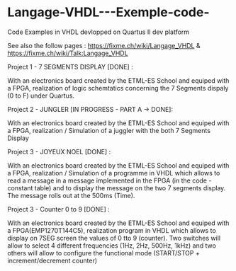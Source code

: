 # Langage-VHDL---Exemple-code-
Code Examples in VHDL devlopped on Quartus II dev platform   

See also the follow pages : https://fixme.ch/wiki/Langage_VHDL & https://fixme.ch/wiki/Talk:Langage_VHDL

Project 1 - 7 SEGMENTS DISPLAY [DONE] : 

With an electronics board created by the ETML-ES School and equiped with a FPGA, realization of logic schemtatics concerning the 7 Segments dispaly (0 to F) under Quartus.

Project 2 - JUNGLER [IN PROGRESS - PART A -> DONE]: 

With an electronics board created by the ETML-ES School and equiped with a FPGA, realization / Simulation of a juggler with the both 7 Segments Display

Project 3 - JOYEUX NOEL [DONE] : 

With an electronics board created by the ETML-ES School and equiped with a FPGA, realization / Simulation of a programme in VHDL which allows to read a message in a message implemented in the FPGA (in the code - constant table) and to display the message on the two 7 segments display. The message rolls out at the 500ms (Time). 

Project 3 - Counter 0 to 9 [DONE] : 

With an electronics board created by the ETML-ES School and equiped with a FPGA(EMP1270T144C5), realization program in VHDL which allows to display on 7SEG screen the values of 0 tto 9 (counter). Two switches will allow to select 4 different frequencies (1Hz, 2Hz, 500Hz, 1kHz) and two others will allow to configure the functional mode (START/STOP + increment/decrement counter)
